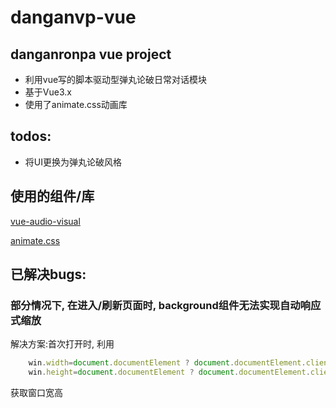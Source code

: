# danganvp-vue

## danganronpa vue project
- 利用vue写的脚本驱动型弹丸论破日常对话模块
- 基于Vue3.x
- 使用了animate.css动画库

## todos:
- 将UI更换为弹丸论破风格

## 使用的组件/库

[vue-audio-visual](https://github.com/staskobzar/vue-audio-visual)

[animate.css](https://github.com/animate-css/animate.css)

## 已解决bugs:

### 部分情况下, 在进入/刷新页面时, background组件无法实现自动响应式缩放

解决方案:首次打开时, 利用
  ```javascript
      win.width=document.documentElement ? document.documentElement.clientHeight : window.innerHeight;
      win.height=document.documentElement ? document.documentElement.clientHeight : window.innerHeight;
  ```
获取窗口宽高